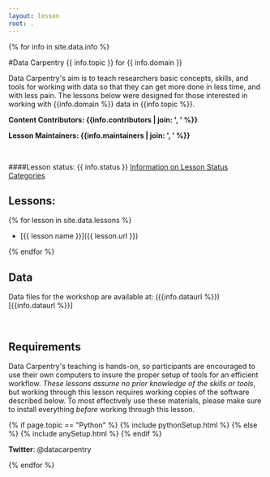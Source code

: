```yaml
---
layout: lesson
root: .
---
```


<!-- USING THIS LESSON TEMPLATE -->

<!--
1. UPDATE THE INFORMATION IN _data/info.yml
2. UPDATE THE INDEX OF LESSONS IN _data/lessons.yml
-->

<!-- THE LESSON INFORMATION -->

{% for info in site.data.info %}

#Data Carpentry {{ info.topic }} for {{ info.domain }}

Data Carpentry's aim is to teach researchers basic concepts, skills,
and tools for working with data so that they can get more done in less
time, and with less pain. The lessons below were designed for those interested 
in working with {{info.domain %}} data in {{info.topic %}}. 

<!-- This block displays the contributors' names. -->

**Content Contributors: {{info.contributors | join: ', ' %}}**


<!-- This block displays the lesson maintainers' names. -->

**Lesson Maintainers: {{info.maintainers | join: ', ' %}}**

<br> 

####Lesson status: {{ info.status }} 
  [Information on Lesson Status Categories]()

<!-- INDEX OF LESSONS ON THIS TOPIC -->

## Lessons:

{% for lesson in site.data.lessons %}

- [{{ lesson.name }}]({{ lesson.url }})

{% endfor %}


## Data

Data files for the workshop are available at: ({{info.dataurl %}})[{{info.dataurl %}}]


<p>&nbsp;

<h2>Requirements</h2>

<p>
Data Carpentry's teaching is hands-on, so participants are encouraged to use
their own computers to insure the proper setup of tools for an efficient workflow.
<em>These lessons assume no prior knowledge of the skills or tools</em>, but working 
through this lesson requires working copies of the software described below.
To most effectively use these materials, please make sure to install everything 
<em>before</em> working through this lesson.
</p>



{% if page.topic == "Python" %}
{% include pythonSetup.html %}
{% else %}
{% include anySetup.html %}
{% endif %}

<p><strong>Twitter</strong>: @datacarpentry


{% endfor %}



